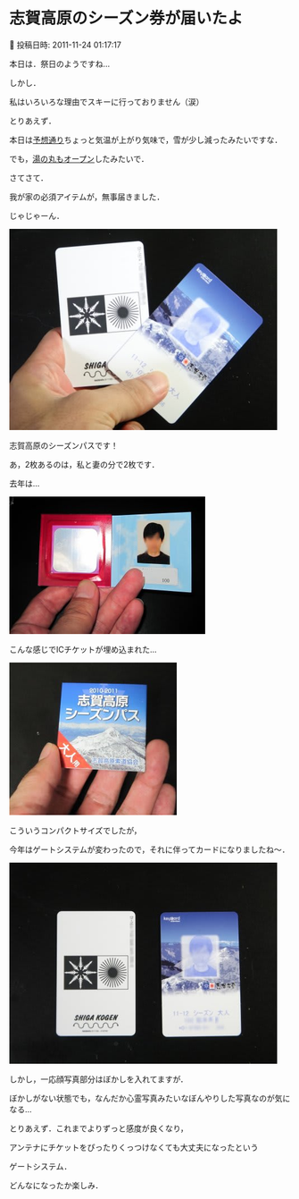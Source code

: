 # 志賀高原のシーズン券が届いたよ

📅 投稿日時: 2011-11-24 01:17:17

本日は．祭日のようですね…


しかし．


私はいろいろな理由でスキーに行っておりません（涙）





とりあえず．


本日は[予想通り](ec54d07cd7f58427e9cf596cc79b66c22.md)ちょっと気温が上がり気味で，雪が少し減ったみたいですな．


でも，[湯の丸もオープン](http://www.yunomaru.co.jp/)したみたいで．





さてさて．


我が家の必須アイテムが，無事届きました．





じゃじゃーん．




![94d17478133ab43568b71b239e73d55f.jpg](images/94d17478133ab43568b71b239e73d55f.jpg)




志賀高原のシーズンパスです！


あ，2枚あるのは，私と妻の分で2枚です．





去年は…




![948865380f026f12edbed9b77194687c.jpg](images/948865380f026f12edbed9b77194687c.jpg)




こんな感じでICチケットが埋め込まれた…




![c666101a01519b0f80c8487bf9253486.jpg](images/c666101a01519b0f80c8487bf9253486.jpg)




こういうコンパクトサイズでしたが，


今年はゲートシステムが変わったので，それに伴ってカードになりましたね～．







![8e727ec64437286efa4648700d8e882a.jpg](images/8e727ec64437286efa4648700d8e882a.jpg)







しかし，一応顔写真部分はぼかしを入れてますが．


ぼかしがない状態でも，なんだか心霊写真みたいなぼんやりした写真なのが気になる…





とりあえず．これまでよりずっと感度が良くなり，


アンテナにチケットをぴったりくっつけなくても大丈夫になったという


ゲートシステム．


どんなになったか楽しみ．
